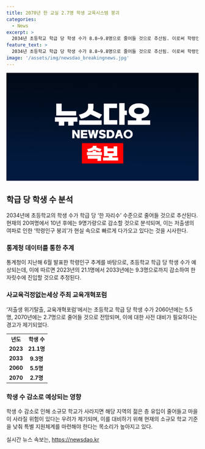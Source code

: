 ```yaml
---
title: 2070년 한 교실 2.7명 학생 교육시스템 붕괴
categories:
  - News
excerpt: >
  2034년 초등학교 학급 당 학생 수가 8.8~9.8명으로 줄어들 것으로 추산됨. 이로써 학령인구 감소 속도가 빨라져, 교육 시스템이 위기에 처할 수 있다는 우려. 홍인기 좋은교사운동 초등정책팀장은 소규모 학교가 없어지면 지역사회도 피해를 볼 수 있다고 경고하며 현재의 법과 지원체계를 재고해야 한다고 촉구. 
feature_text: >
  2034년 초등학교 학급 당 학생 수가 8.8~9.8명으로 줄어들 것으로 추산됨. 이로써 학령인구 감소 속도가 빨라져, 교육 시스템이 위기에 처할 수 있다는 우려. 홍인기 좋은교사운동 초등정책팀장은 소규모 학교가 없어지면 지역사회도 피해를 볼 수 있다고 경고하며 현재의 법과 지원체계를 재고해야 한다고 촉구. 
image: '/assets/img/newsdao_breakingnews.jpg'
---
```


<p><img src="/assets/img/newsdao_breakingnews.jpg" alt="koreaapp 속보" /></p>

<h2 data-ke-size="size26">학급 당 학생 수 분석</h2>

<p data-ke-size="size16">2034년에 초등학교의 학생 수가 학급 당 ‘한 자리수’ 수준으로 줄어들 것으로 추산된다. 현재의 20여명에서 10년 후에는 9명가량으로 감소할 것으로 분석되며, 이는 저출생의 여파로 인한 ‘학령인구 붕괴’가 현실 속으로 빠르게 다가오고 있다는 것을 시사한다.</p>

<h3>통계청 데이터를 통한 추계</h3>

<p data-ke-size="size16">통계청이 지난해 6월 발표한 학령인구 추계를 바탕으로, 초등학교 학급 당 학생 수가 예상되는데, 이에 따르면 2023년의 21.1명에서 2033년에는 9.3명으로까지 감소하여 한 자릿수에 진입할 것으로 추정된다.</p>

<h3>사교육걱정없는세상 주최 교육개혁포럼</h3>

<p data-ke-size="size16">‘저출생 위기탈출, 교육개혁포럼’에서는 초등학교 학급 당 학생 수가 2060년에는 5.5명, 2070년에는 2.7명으로 줄어들 것으로 전망되며, 이에 대한 사전 대비가 필요하다는 경고가 제기되었다.</p>

<table>
    <tr>
        <th>년도</th>
        <th>학생 수</th>
    </tr>
    <tr>
        <td style="text-align: center; height: 17px;"><b>2023</b></td>
        <td style="text-align: center; height: 17px;"><b>21.1명</b></td>
    </tr>
    <tr>
        <td style="text-align: center; height: 17px;"><b>2033</b></td>
        <td style="text-align: center; height: 17px;"><b>9.3명</b></td>
    </tr>
    <tr>
        <td style="text-align: center; height: 17px;"><b>2060</b></td>
        <td style="text-align: center; height: 17px;"><b>5.5명</b></td>
    </tr>
    <tr>
        <td style="text-align: center; height: 17px;"><b>2070</b></td>
        <td style="text-align: center; height: 17px;"><b>2.7명</b></td>
    </tr>
</table>

<h3>학생 수 감소로 예상되는 영향</h3>

<p data-ke-size="size16">학생 수 감소로 인해 소규모 학교가 사라지면 해당 지역의 젊은 층 유입이 줄어들고 마을이 사라질 위험이 있다는 우려가 제기되며, 이를 대비하기 위해 현재의 소규모 학교 기준을 낮춰 특별 지원체계를 마련해야 한다는 목소리가 높아지고 있다.</p>
실시간 뉴스 속보는, <a href="https://newsdao.kr" rel="dofollow">https://newsdao.kr</a>



